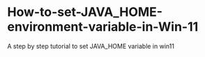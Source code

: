 # How-to-set-JAVA_HOME-environment-variable-in-Win-11
A step by step tutorial to set JAVA_HOME variable in win11

